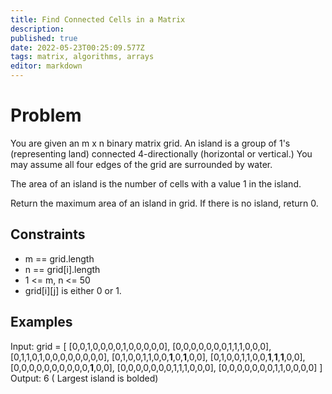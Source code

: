 ```yaml
---
title: Find Connected Cells in a Matrix
description: 
published: true
date: 2022-05-23T00:25:09.577Z
tags: matrix, algorithms, arrays
editor: markdown
---
```


# Problem
You are given an m x n binary matrix grid. An island is a group of 1's (representing land) connected 4-directionally (horizontal or vertical.) You may assume all four edges of the grid are surrounded by water.

The area of an island is the number of cells with a value 1 in the island.

Return the maximum area of an island in grid. If there is no island, return 0.

## Constraints
- m == grid.length
- n == grid[i].length
- 1 <= m, n <= 50
- grid[i][j] is either 0 or 1.

## Examples
Input: grid = [
[0,0,1,0,0,0,0,1,0,0,0,0,0],
[0,0,0,0,0,0,0,1,1,1,0,0,0],
[0,1,1,0,1,0,0,0,0,0,0,0,0],
[0,1,0,0,1,1,0,0,**1**,0,**1**,0,0],
[0,1,0,0,1,1,0,0,**1**,**1**,**1**,0,0],
[0,0,0,0,0,0,0,0,0,0,**1**,0,0],
[0,0,0,0,0,0,0,1,1,1,0,0,0],
[0,0,0,0,0,0,0,1,1,0,0,0,0]
]
Output: 6
( Largest island is bolded)